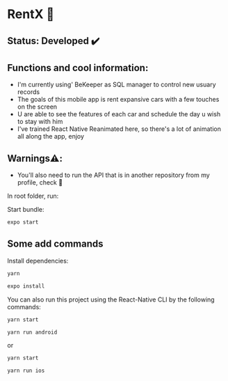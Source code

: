 # RentX 🚗

## Status: Developed ✔️

## Functions and cool information:
- I'm currently using' BeKeeper as SQL manager to control new usuary records
- The goals of this mobile app is rent expansive cars with a few touches on the screen
- U are able to see the features of each car and schedule the day u wish to stay with him
- I've trained React Native Reanimated here, so there's a lot of animation all along the app, enjoy 

## Warnings⚠️: 
- You'll also need to run the API that is in another repository from my profile, check 🤗

In root folder, run: 

Start bundle:

```javascript
expo start
```

## Some add commands

Install dependencies: 

```javascript
yarn
```

```javascript
expo install
```

You can also run this project using the React-Native CLI by the following commands: 


```javascript
yarn start
```


```javascript
yarn run android
```

or

```javascript
yarn start
```

```javascript
yarn run ios
```
